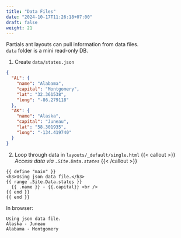 ```yaml
---
title: "Data Files"
date: "2024-10-17T11:26:18+07:00"
draft: false
weight: 21
---
```


Partials ant layouts can pull information from data files.
<br/>
`data` folder is a mini read-only DB.

1. Create `data/states.json`

```json
{
  "AL": {
    "name": "Alabama",
    "capital": "Montgomery",
    "lat": "32.361538",
    "long": "-86.279118"
  },
  "AK": {
    "name": "Alaska",
    "capital": "Juneau",
    "lat": "58.301935",
    "long": "-134.419740"
  }
}
```

2. Loop through data in `layouts/_default/single.html`
   {{< callout >}}
   _Access data via `.Site.Data.states`_
   {{< /callout >}}

```
{{ define "main" }}
<h3>Using json data file.</h3>
{{ range .Site.Data.states }}
  {{ .name }} - {{.capital}} <br />
{{ end }}
{{ end }}
```

In browser:

```
Using json data file.
Alaska - Juneau
Alabama - Montgomery
```
